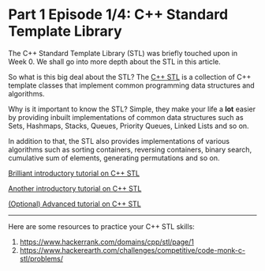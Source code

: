 Part 1 Episode 1/4: C++ Standard Template Library
=====

The C++ Standard Template Library (STL) was briefly touched upon in Week 0. We shall go into more depth about the STL in this article.

So what is this big deal about the STL? The [C++ STL](https://en.wikipedia.org/wiki/Standard_Template_Library) is a collection of C++ template classes that implement common programming data structures and algorithms.

Why is it important to know the STL? Simple, they make your life a **lot** easier by providing inbuilt implementations of common data structures such as Sets, Hashmaps, Stacks, Queues, Priority Queues, Linked Lists and so on.

In addition to that, the STL also provides implementations of various algorithms such as sorting containers, reversing containers, binary search, cumulative sum of elements, generating permutations and so on.

[Brilliant introductory tutorial on C++ STL](https://www.topcoder.com/thrive/articles/Power%20up%20C++%20with%20the%20Standard%20Template%20Library%20Part%20One)

[Another introductory tutorial on C++ STL](https://www.hackerearth.com/practice/notes/standard-template-library/)

[(Optional) Advanced tutorial on C++ STL](https://www.topcoder.com/thrive/articles/Power%20up%20C++%20with%20the%20Standard%20Template%20Library%20Part%20Two:%20Advanced%20Uses)

-----

Here are some resources to practice your C++ STL skills:

1. https://www.hackerrank.com/domains/cpp/stl/page/1
2. https://www.hackerearth.com/challenges/competitive/code-monk-c-stl/problems/
